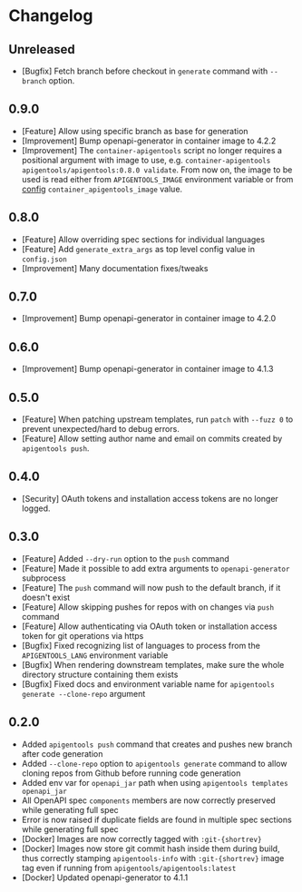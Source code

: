 # Changelog

## Unreleased

* [Bugfix] Fetch branch before checkout in `generate` command with `--branch` option.

## 0.9.0

* [Feature] Allow using specific branch as base for generation
* [Improvement] Bump openapi-generator in container image to 4.2.2
* [Improvement] The `container-apigentools` script no longer requires a positional argument with image to use, e.g. `container-apigentools apigentools/apigentools:0.8.0 validate`. From now on, the image to be used is read either from `APIGENTOOLS_IMAGE` environment variable or from [config](spec_repo.md#configconfigjson) `container_apigentools_image` value.

## 0.8.0

* [Feature] Allow overriding spec sections for individual languages
* [Feature] Add `generate_extra_args` as top level config value in `config.json`
* [Improvement] Many documentation fixes/tweaks

## 0.7.0

* [Improvement] Bump openapi-generator in container image to 4.2.0

## 0.6.0

* [Improvement] Bump openapi-generator in container image to 4.1.3

## 0.5.0

* [Feature] When patching upstream templates, run `patch` with `--fuzz 0` to prevent unexpected/hard to debug errors.
* [Feature] Allow setting author name and email on commits created by `apigentools push`.

## 0.4.0

* [Security] OAuth tokens and installation access tokens are no longer logged.

## 0.3.0

* [Feature] Added `--dry-run` option to the `push` command
* [Feature] Made it possible to add extra arguments to `openapi-generator` subprocess
* [Feature] The `push` command will now push to the default branch, if it doesn't exist
* [Feature] Allow skipping pushes for repos with on changes via `push` command
* [Feature] Allow authenticating via OAuth token or installation access token for git operations via https
* [Bugfix] Fixed recognizing list of languages to process from the `APIGENTOOLS_LANG` environment variable
* [Bugfix] When rendering downstream templates, make sure the whole directory structure containing them exists
* [Bugfix] Fixed docs and environment variable name for `apigentools generate --clone-repo` argument

## 0.2.0

* Added `apigentools push` command that creates and pushes new branch after code generation
* Added `--clone-repo` option to `apigentools generate` command to allow cloning repos from Github before running code generation
* Added env var for `openapi_jar` path when using `apigentools templates openapi_jar`
* All OpenAPI spec `components` members are now correctly preserved while generating full spec
* Error is now raised if duplicate fields are found in multiple spec sections while generating full spec
* [Docker] Images are now correctly tagged with `:git-{shortrev}`
* [Docker] Images now store git commit hash inside them during build, thus correctly stamping `apigentools-info` with `:git-{shortrev}` image tag even if running from `apigentools/apigentools:latest`
* [Docker] Updated openapi-generator to 4.1.1
